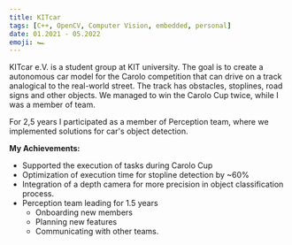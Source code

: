 ```yaml
---
title: KITcar
tags: [C++, OpenCV, Computer Vision, embedded, personal]
date: 01.2021 - 05.2022
emoji: 🏎️
---
```

KITcar e.V. is a student group at KIT university. The goal is to create a autonomous car model for the Carolo competition that can drive on a track analogical to the real-world street. The track has obstacles, stoplines, road signs and other objects. We managed to win the Carolo Cup twice, while I was a member of team.

For 2,5 years I participated as a member of Perception team, where we implemented solutions for car's object detection.

**My Achievements:**
- Supported the execution of tasks during Carolo Cup
- Optimization of execution time for stopline detection by ~60%
- Integration of a depth camera for more precision in object classification process. 
- Perception team leading for 1.5 years 
    - Onboarding new members
    - Planning new features 
    - Communicating with other teams.